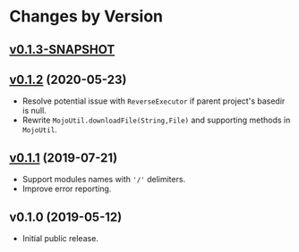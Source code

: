 # Changes by Version

## [v0.1.3-SNAPSHOT](https://github.com/entinae/javadocio-maven-plugin/compare/8130ce890f66d114695172c0bb6b7728207bc2d9..HEAD)

## [v0.1.2](https://github.com/entinae/javadocio-maven-plugin/compare/8748ee7ee4acf93762204eab771eb76c56fcf8fb..8130ce890f66d114695172c0bb6b7728207bc2d9) (2020-05-23)
* Resolve potential issue with `ReverseExecutor` if parent project's basedir is null.
* Rewrite `MojoUtil.downloadFile(String,File)` and supporting methods in `MojoUtil`.

## [v0.1.1](https://github.com/entinae/javadocio-maven-plugin/compare/ff04c234b7bdf8a0e0d0e887ea7857867e175e05..8748ee7ee4acf93762204eab771eb76c56fcf8fb) (2019-07-21)
* Support modules names with `'/'` delimiters.
* Improve error reporting.

## v0.1.0 (2019-05-12)
* Initial public release.